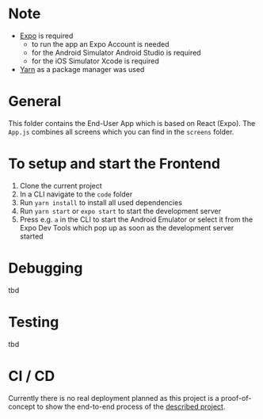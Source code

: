 # Note
- [Expo](https://docs.expo.io) is required
	- to run the app an Expo Account is needed 
	- for the Android Simulator Android Studio is required
	- for the iOS Simulator Xcode is required
- [Yarn](https://yarnpkg.com) as a package manager was used

# General
This folder contains the End-User App which is based on React (Expo). The `App.js` combines all screens which you can find in the `screens` folder.

# To setup and start the Frontend
1. Clone the current project
2. In a CLI navigate to the `code` folder
3. Run `yarn install` to install all used dependencies
3. Run `yarn start` or `expo start` to start the development server
4. Press e.g. `a` in the CLI to start the Android Emulator or select it from the Expo Dev Tools which pop up as soon as the development server started

# Debugging
tbd

# Testing
tbd

# CI / CD 
Currently there is no real deployment planned as this project is a proof-of-concept to show the end-to-end process of the [described project](https://github.com/amosproj/amos-ss2021-bike-nest).  
